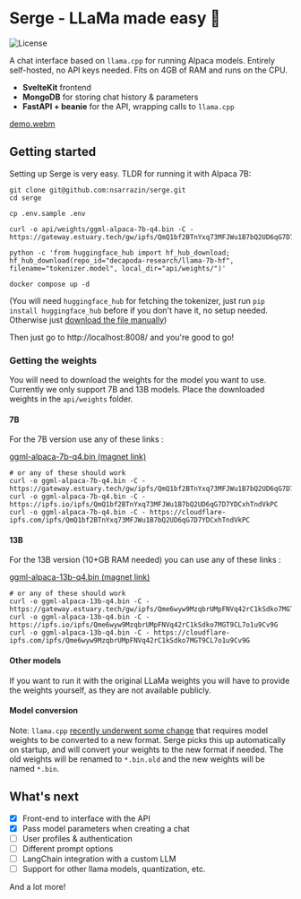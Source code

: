 # Serge - LLaMa made easy 🦙

![License](https://img.shields.io/github/license/nsarrazin/serge)

A chat interface based on `llama.cpp` for running Alpaca models. Entirely self-hosted, no API keys needed. Fits on 4GB of RAM and runs on the CPU.

- **SvelteKit** frontend
- **MongoDB** for storing chat history & parameters
- **FastAPI + beanie** for the API, wrapping calls to `llama.cpp`

[demo.webm](https://user-images.githubusercontent.com/25119303/226897188-914a6662-8c26-472c-96bd-f51fc020abf6.webm)

## Getting started

Setting up Serge is very easy. TLDR for running it with Alpaca 7B:

```
git clone git@github.com:nsarrazin/serge.git
cd serge

cp .env.sample .env

curl -o api/weights/ggml-alpaca-7b-q4.bin -C - https://gateway.estuary.tech/gw/ipfs/QmQ1bf2BTnYxq73MFJWu1B7bQ2UD6qG7D7YDCxhTndVkPC

python -c 'from huggingface_hub import hf_hub_download; hf_hub_download(repo_id="decapoda-research/llama-7b-hf", filename="tokenizer.model", local_dir="api/weights/")'

docker compose up -d
```

(You will need `huggingface_hub` for fetching the tokenizer, just run `pip install huggingface_hub` before if you don't have it, no setup needed. Otherwise just [download the file manually](https://huggingface.co/decapoda-research/llama-7b-hf/blob/main/tokenizer.model))

Then just go to http://localhost:8008/ and you're good to go!

### Getting the weights

You will need to download the weights for the model you want to use. Currently we only support 7B and 13B models. Place the downloaded weights in the `api/weights` folder.

#### 7B

For the 7B version use any of these links :

[ggml-alpaca-7b-q4.bin (magnet link)](https://maglit.me/corotlesque)

```
# or any of these should work
curl -o ggml-alpaca-7b-q4.bin -C - https://gateway.estuary.tech/gw/ipfs/QmQ1bf2BTnYxq73MFJWu1B7bQ2UD6qG7D7YDCxhTndVkPC
curl -o ggml-alpaca-7b-q4.bin -C - https://ipfs.io/ipfs/QmQ1bf2BTnYxq73MFJWu1B7bQ2UD6qG7D7YDCxhTndVkPC
curl -o ggml-alpaca-7b-q4.bin -C - https://cloudflare-ipfs.com/ipfs/QmQ1bf2BTnYxq73MFJWu1B7bQ2UD6qG7D7YDCxhTndVkPC
```

#### 13B

For the 13B version (10+GB RAM needed) you can use any of these links :

[ggml-alpaca-13b-q4.bin (magnet link)](https://maglit.me/nonchoodithvness)

```
# or any of these should work
curl -o ggml-alpaca-13b-q4.bin -C - https://gateway.estuary.tech/gw/ipfs/Qme6wyw9MzqbrUMpFNVq42rC1kSdko7MGT9CL7o1u9Cv9G
curl -o ggml-alpaca-13b-q4.bin -C - https://ipfs.io/ipfs/Qme6wyw9MzqbrUMpFNVq42rC1kSdko7MGT9CL7o1u9Cv9G
curl -o ggml-alpaca-13b-q4.bin -C - https://cloudflare-ipfs.com/ipfs/Qme6wyw9MzqbrUMpFNVq42rC1kSdko7MGT9CL7o1u9Cv9G
```

#### Other models

If you want to run it with the original LLaMa weights you will have to provide the weights yourself, as they are not available publicly.

#### Model conversion

Note: `llama.cpp` [recently underwent some change](https://github.com/ggerganov/llama.cpp/issues/324#issuecomment-1476227818) that requires model weights to be converted to a new format. Serge picks this up automatically on startup, and will convert your weights to the new format if needed. The old weights will be renamed to `*.bin.old` and the new weights will be named `*.bin`.

## What's next

- [x] Front-end to interface with the API
- [x] Pass model parameters when creating a chat
- [ ] User profiles & authentication
- [ ] Different prompt options
- [ ] LangChain integration with a custom LLM
- [ ] Support for other llama models, quantization, etc.

And a lot more!
